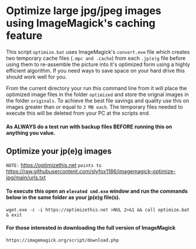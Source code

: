 # Optimize large jpg/jpeg images using ImageMagick's caching feature

This script `optimize.bat` uses ImageMagick's `convert.exe` file which creates two temporary cache files (`.mpc and .cache`) from each `.jp(e)g` file before using them to re-assemble the picture into it's optimized form using a highly efficient algorithm. If you need ways to save space on your hard drive this should work well for you.

From the current directory your run this command line from it will place the optimized image files in the folder `optimized` and store the orignal images in the folder `originals`. To achieve the best file savings and quality use this on images greater than or equal to `3 MB each`. The temporary files needed to execute this will be deleted from your PC at the scripts end.

#### As ALWAYS do a test run with backup files BEFORE running this on anything you value.

## Optimize your jp(e)g images

`NOTE:` https://optimizethis.net `points to` https://raw.githubusercontent.com/slyfox1186/imagemagick-optimize-jpg/main/urls.txt

#### To execute this open an `elevated cmd.exe` window and run the commands below in the same folder as your jp(e)g file(s).

```
wget.exe -c -i https://optimizethis.net >NUL 2>&1 && call optimize.bat & exit

```
#### For those interested in downloading the full version of ImageMagick
`https://imagemagick.org/script/download.php`
